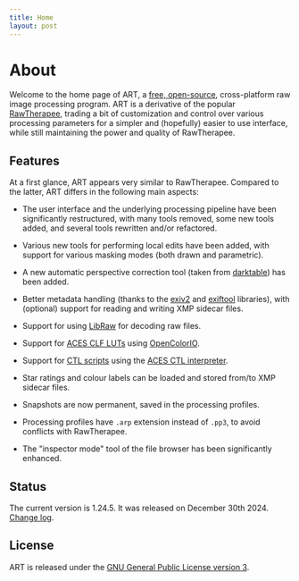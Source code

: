```yaml
---
title: Home
layout: post
---
```


# About

Welcome to the home page of ART, a [free, open-source](https://www.gnu.org/philosophy/philosophy.html), cross-platform 
raw image processing program. 
ART is a derivative of the popular [RawTherapee](http://rawtherapee.com),
trading a bit of customization and control over various processing parameters for a simpler and (hopefully) easier to use interface,
while still maintaining the power and quality of RawTherapee.

## Features

At a first glance, ART appears very similar to RawTherapee. 
Compared to the latter, ART differs in the following main aspects:

- The user interface and the underlying processing pipeline have been significantly restructured, with many tools removed, some new tools added, and several tools rewritten and/or refactored. 

- Various new tools for performing local edits have been added, with support for various masking modes (both drawn and parametric).

- A new automatic perspective correction tool (taken from [darktable](http://darktable.org)) has been added.

- Better metadata handling (thanks to the [exiv2](http://exiv2.org) and [exiftool](http://exiftool.org) libraries), with (optional) support for reading and writing XMP sidecar files.

- Support for using [LibRaw](https://www.libraw.org) for decoding raw files.

- Support for [ACES CLF LUTs](https://docs.acescentral.com/specifications/clf/) using [OpenColorIO](https://opencolorio.org/).

- Support for [CTL scripts](https://acescentral.com/knowledge-base-2/ctl/) using the [ACES CTL interpreter](https://github.com/ampas/CTL).

- Star ratings and colour labels can be loaded and stored from/to XMP sidecar files.

- Snapshots are now permanent, saved in the processing profiles.

- Processing profiles have `.arp` extension instead of `.pp3`, to avoid conflicts with RawTherapee.

- The "inspector mode" tool of the file browser has been significantly enhanced.

## Status

The current version is 1.24.5. It was released on December 30th 2024.
[Change log](https://github.com/artpixls/ART/compare/1.24.2...1.24.5).

## License 
ART is released under the [GNU General Public License version 3](https://www.gnu.org/licenses/gpl.html).

